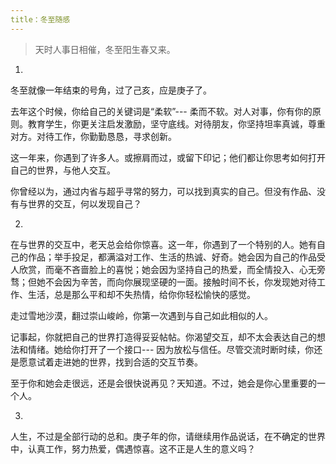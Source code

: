```yaml
---
title：冬至随感
---
```


> 天时人事日相催，冬至阳生春又来。

1.

冬至就像一年结束的号角，过了己亥，应是庚子了。

去年这个时候，你给自己的关键词是“柔软”--- 柔而不软。对人对事，你有你的原则。教育学生，你更关注启发激励，坚守底线。对待朋友，你坚持坦率真诚，尊重对方。对待工作，你勤勤恳恳，寻求创新。

这一年来，你遇到了许多人。或擦肩而过，或留下印记；他们都让你思考如何打开自己的世界，与他人交互。

你曾经以为，通过内省与超乎寻常的努力，可以找到真实的自己。但没有作品、没有与世界的交互，何以发现自己？


2.

在与世界的交互中，老天总会给你惊喜。这一年，你遇到了一个特别的人。她有自己的作品；举手投足，都满溢对工作、生活的热诚、好奇。她会因为自己的作品受人欣赏，而毫不吝啬脸上的喜悦；她会因为坚持自己的热爱，而全情投入、心无旁骛；但她不会因为辛苦，而向你展现坚硬的一面。接触时间不长，你发现她对待工作、生活，总是那么平和却不失热情，给你你轻松愉快的感觉。

走过雪地沙漠，翻过崇山峻岭，你第一次遇到与自己如此相似的人。

记事起，你就把自己的世界打造得妥妥帖帖。你渴望交互，却不太会表达自己的想法和情绪。她给你打开了一个接口--- 因为放松与信任。尽管交流时断时续，你还是愿意试着走进她的世界，找到合适的交互节奏。

至于你和她会走很远，还是会很快说再见？天知道。不过，她会是你心里重要的一个人。


3.

人生，不过是全部行动的总和。庚子年的你，请继续用作品说话，在不确定的世界中，认真工作，努力热爱，偶遇惊喜。这不正是人生的意义吗？

